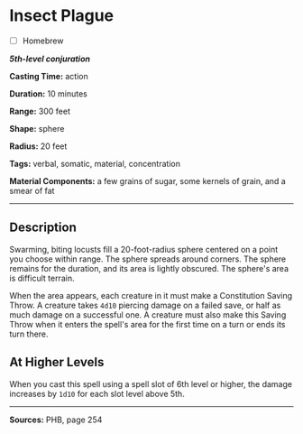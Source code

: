 # Insect Plague

- [ ] Homebrew

***5th-level conjuration***

**Casting Time:** action

**Duration:** 10 minutes

**Range:** 300 feet

**Shape:** sphere

**Radius:** 20 feet

**Tags:** verbal, somatic, material, concentration

**Material Components:** a few grains of sugar, some kernels of grain, and a smear of fat

---

## Description
Swarming, biting locusts fill a 20-foot-radius sphere centered on a point you choose within range.
The sphere spreads around corners.
The sphere remains for the duration, and its area is lightly obscured.
The sphere's area is difficult terrain.

When the area appears, each creature in it must make a Constitution Saving Throw.
A creature takes `4d10` piercing damage on a failed save, or half as much damage on a successful one.
A creature must also make this Saving Throw when it enters the spell's area for the first time on a turn or ends its turn there.

## At Higher Levels
When you cast this spell using a spell slot of 6th level or higher, the damage increases by `1d10` for each slot level above 5th.

---

**Sources:** PHB, page 254
